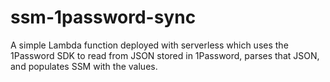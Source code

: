 # ssm-1password-sync

A simple Lambda function deployed with serverless which uses the 1Password SDK to read from JSON stored in 1Password, parses that JSON, and populates SSM with the values.

